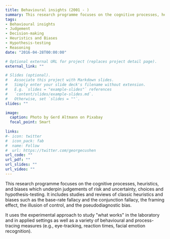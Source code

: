```yaml
---
title: Behavioural insights (2001 - )
summary: This research programme focuses on the cognitive processes, heuristics, and biases which underpin judgements of risk and uncertainty, choices and hypothesis-testing.
tags:
- Behavioural insights
- Judgement
- Decision-making
- Heuristics and Biases
- Hypothesis-testing
- Reasoning
date: "2016-04-28T00:00:00"

# Optional external URL for project (replaces project detail page).
external_link: ""

# Slides (optional).
#   Associate this project with Markdown slides.
#   Simply enter your slide deck's filename without extension.
#   E.g. `slides = "example-slides"` references 
#   `content/slides/example-slides.md`.
#   Otherwise, set `slides = ""`.
slides: ""

image:
  caption: Photo by Gerd Altmann on Pixabay
  focal_point: Smart
  
links:
#- icon: twitter
#  icon_pack: fab
#  name: Follow
#  url: https://twitter.com/georgecushen
url_code: ""
url_pdf: ""
url_slides: ""
url_video: ""
---
```

This research programme focuses on the cognitive processes, heuristics, and biases which underpin judgements of risk and uncertainty, choices and hypothesis-testing. It includes studies and reviews of classic heuristics and biases such as the base-rate fallacy and the conjunction fallacy, the framing effect, the illusion of control, and the pseudodiagnostic bias.

It uses the experimental approach to study "what works" in the laboratory and in applied settings as well as a variety of behavioural and process-tracing measures (e.g., eye-tracking, reaction times, facial emotion recognition).

